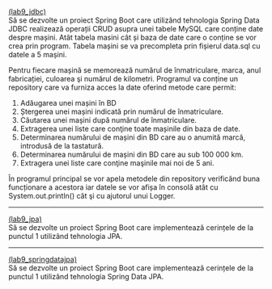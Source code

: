<p/><a href="https://github.com/eslavu/pj-complet/tree/lab9/lab9_jdbc">(lab9_jdbc)</a>
<br/>Să se dezvolte un proiect Spring Boot care utilizând tehnologia Spring Data JDBC realizează operații CRUD asupra unei tabele MySQL care conține date despre mașini. Atât tabela masini cât și baza de date care o conține se vor crea prin program. Tabela mașini se va precompleta prin fișierul data.sql cu datele a 5 mașini.
<p/>Pentru fiecare mașină se memorează numărul de înmatriculare, marca, anul fabricației, culoarea şi numărul de kilometri. Programul va conține un repository care va furniza acces la date oferind metode care permit:
<ol>
<li>Adăugarea unei mașini în BD</li>
<li>Ștergerea unei mașini indicată prin numărul de înmatriculare.</li>
<li>Căutarea unei mașini după numărul de înmatriculare.</li>
<li>Extragerea unei liste care conţine toate mașinile din baza de date.</li>
<li>Determinarea numărului de mașini din BD care au o anumită marcă, introdusă de la tastatură.</li>
<li>Determinarea numărului de mașini din BD care au sub 100 000 km.</li>
<li>Extragera unei liste care conţine maşinile mai noi de 5 ani.</li>
</ol>
<p/>În programul principal se vor apela metodele din repository verificând buna funcționare a acestora iar datele se vor afișa în consolă atât cu System.out.println() cât şi cu ajutorul unui Logger.
<hr/>
<p/><a href="https://github.com/eslavu/pj-complet/tree/lab9/lab9_jpa">(lab9_jpa)</a>
<br/>Să se dezvolte un proiect Spring Boot care implementează cerințele de la punctul 1
utilizând tehnologia JPA.
<hr/>
<p/><a href="https://github.com/eslavu/pj-complet/tree/lab9/lab9_springdatajpa">(lab9_springdatajpa)</a>
<br/>Să se dezvolte un proiect Spring Boot care implementează cerințele de la punctul 1 utilizând tehnologia Spring Data JPA. 
